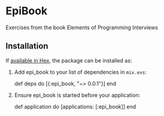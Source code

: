 # EpiBook

Exercises from the book Elements of Programming Interviews


## Installation

If [available in Hex](https://hex.pm/docs/publish), the package can be installed as:

  1. Add epi_book to your list of dependencies in `mix.exs`:

        def deps do
          [{:epi_book, "~> 0.0.1"}]
        end

  2. Ensure epi_book is started before your application:

        def application do
          [applications: [:epi_book]]
        end

